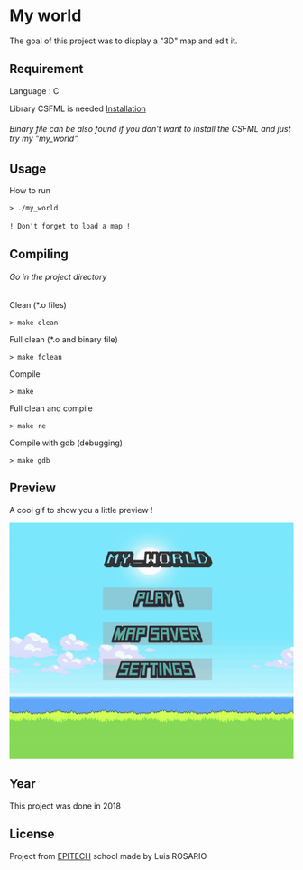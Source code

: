# My world

The goal of this project was to display a "3D" map and edit it.

## Requirement

Language : C

Library CSFML is needed [Installation](https://www.sfml-dev.org/download/csfml/index-fr.php)

###### Binary file can be also found if you don't want to install the CSFML and just try my "my_world".

## Usage

How to run
```
> ./my_world

! Don't forget to load a map !
```

## Compiling

###### Go in the project directory

Clean (*.o files)
```
> make clean
```

Full clean (*.o and binary file)
```
> make fclean
```

Compile
```
> make
```

Full clean and compile
```
> make re
```

Compile with gdb (debugging)
```
> make gdb
```

## Preview

A cool gif to show you a little preview !

![Gif](./images/my_world.gif)

## Year

This project was done in 2018

## License
Project from [EPITECH](https://www.epitech.eu/) school made by Luis ROSARIO
